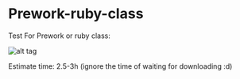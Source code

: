 # Prework-ruby-class

Test For Prework or ruby class:

![alt tag](https://cloud.githubusercontent.com/assets/8816061/11164475/18da74fc-8b24-11e5-99b1-27bad6ea03a3.gif)


Estimate time: 2.5-3h (ignore the time of waiting for downloading :d)
